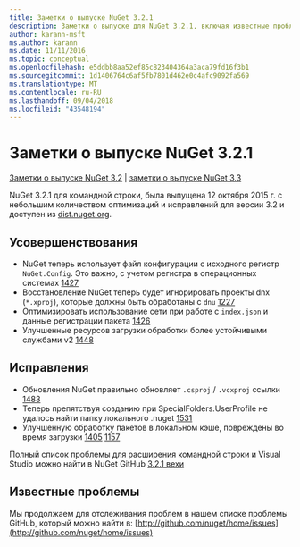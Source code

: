 ```yaml
---
title: Заметки о выпуске NuGet 3.2.1
description: Заметки о выпуске для NuGet 3.2.1, включая известные проблемы, исправления ошибок, добавленные функции и запросы на изменение структуры.
author: karann-msft
ms.author: karann
ms.date: 11/11/2016
ms.topic: conceptual
ms.openlocfilehash: e5ddbb8aa52ef85c823404364a3aca79fd16f3b1
ms.sourcegitcommit: 1d1406764c6af5fb7801d462e0c4afc9092fa569
ms.translationtype: MT
ms.contentlocale: ru-RU
ms.lasthandoff: 09/04/2018
ms.locfileid: "43548194"
---
```

# <a name="nuget-321-release-notes"></a>Заметки о выпуске NuGet 3.2.1

[Заметки о выпуске NuGet 3.2](../release-notes/nuget-3.2.md) | [заметки о выпуске NuGet 3.3](../release-notes/nuget-3.3.md)

NuGet 3.2.1 для командной строки, была выпущена 12 октября 2015 г. с небольшим количеством оптимизаций и исправлений для версии 3.2 и доступен из [dist.nuget.org](http://dist.nuget.org/index.html).

## <a name="improvements"></a>Усовершенствования

* NuGet теперь использует файл конфигурации с исходного регистр `NuGet.Config`.  Это важно, с учетом регистра в операционных системах [1427](https://github.com/NuGet/Home/issues/1427)
* Восстановление NuGet теперь будет игнорировать проекты dnx (`*.xproj`), которые должны быть обработаны с `dnu` [1227](https://github.com/NuGet/Home/issues/1227)
* Оптимизировать использование сети при работе с `index.json` и данные регистрации пакета [1426](https://github.com/NuGet/Home/issues/1426)
* Улучшенные ресурсов загрузки обработки более устойчивыми службами v2 [1448](https://github.com/NuGet/Home/issues/1448)

## <a name="fixes"></a>Исправления

* Обновления NuGet правильно обновляет `.csproj` / `.vcxproj` ссылки [1483](https://github.com/NuGet/Home/issues/1483)
* Теперь препятствуя созданию при SpecialFolders.UserProfile не удалось найти папку локального .nuget [1531](https://github.com/NuGet/Home/issues/1531)
* Улучшенную обработку пакетов в локальном кэше, повреждены во время загрузки [1405](https://github.com/NuGet/Home/issues/1405) [1157](https://github.com/NuGet/Home/issues/1157)

Полный список проблемы для расширения командной строки и Visual Studio можно найти в NuGet GitHub [3.2.1 вехи](https://github.com/NuGet/Home/issues?q=milestone%3A3.2.1+is%3Aclosed)

## <a name="known-issues"></a>Известные проблемы

Мы продолжаем для отслеживания проблем в нашем списке проблемы GitHub, который можно найти в: [http://github.com/nuget/home/issues](http://github.com/nuget/home/issues)